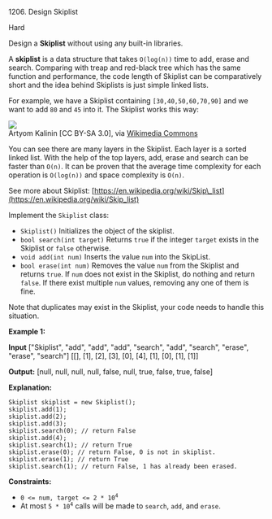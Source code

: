 1206\. Design Skiplist

Hard

Design a **Skiplist** without using any built-in libraries.

A **skiplist** is a data structure that takes `O(log(n))` time to add, erase and search. Comparing with treap and red-black tree which has the same function and performance, the code length of Skiplist can be comparatively short and the idea behind Skiplists is just simple linked lists.

For example, we have a Skiplist containing `[30,40,50,60,70,90]` and we want to add `80` and `45` into it. The Skiplist works this way:

![](https://assets.leetcode.com/uploads/2019/09/27/1506_skiplist.gif)  
Artyom Kalinin [CC BY-SA 3.0], via [Wikimedia Commons](https://commons.wikimedia.org/wiki/File:Skip_list_add_element-en.gif "Artyom Kalinin [CC BY-SA 3.0 (https://creativecommons.org/licenses/by-sa/3.0)], via Wikimedia Commons")

You can see there are many layers in the Skiplist. Each layer is a sorted linked list. With the help of the top layers, add, erase and search can be faster than `O(n)`. It can be proven that the average time complexity for each operation is `O(log(n))` and space complexity is `O(n)`.

See more about Skiplist: [https://en.wikipedia.org/wiki/Skip\_list](https://en.wikipedia.org/wiki/Skip_list)

Implement the `Skiplist` class:

*   `Skiplist()` Initializes the object of the skiplist.
*   `bool search(int target)` Returns `true` if the integer `target` exists in the Skiplist or `false` otherwise.
*   `void add(int num)` Inserts the value `num` into the SkipList.
*   `bool erase(int num)` Removes the value `num` from the Skiplist and returns `true`. If `num` does not exist in the Skiplist, do nothing and return `false`. If there exist multiple `num` values, removing any one of them is fine.

Note that duplicates may exist in the Skiplist, your code needs to handle this situation.

**Example 1:**

**Input** ["Skiplist", "add", "add", "add", "search", "add", "search", "erase", "erase", "search"] [[], [1], [2], [3], [0], [4], [1], [0], [1], [1]]

**Output:** [null, null, null, null, false, null, true, false, true, false]

**Explanation:** 

    Skiplist skiplist = new Skiplist(); 
    skiplist.add(1); 
    skiplist.add(2); 
    skiplist.add(3); 
    skiplist.search(0); // return False 
    skiplist.add(4); 
    skiplist.search(1); // return True 
    skiplist.erase(0); // return False, 0 is not in skiplist. 
    skiplist.erase(1); // return True 
    skiplist.search(1); // return False, 1 has already been erased.

**Constraints:**

*   <code>0 <= num, target <= 2 * 10<sup>4</sup></code>
*   At most <code>5 * 10<sup>4</sup></code> calls will be made to `search`, `add`, and `erase`.